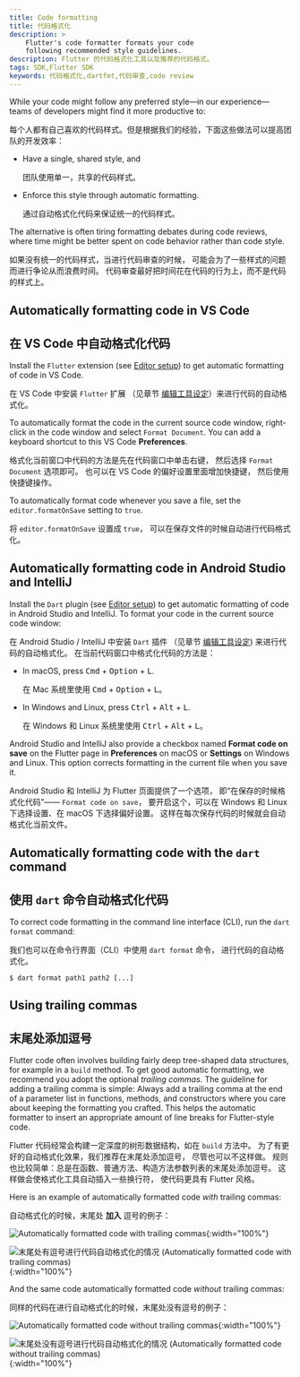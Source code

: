 ```yaml
---
title: Code formatting
title: 代码格式化
description: >
    Flutter's code formatter formats your code
    following recommended style guidelines.
description: Flutter 的代码格式化工具以及推荐的代码格式。
tags: SDK,Flutter SDK
keywords: 代码格式化,dartfmt,代码审查,code review
---
```



While your code might follow any preferred style&mdash;in our
experience&mdash;teams of developers might find it more productive to:

每个人都有自己喜欢的代码样式。但是根据我们的经验，下面这些做法可以提高团队的开发效率：

* Have a single, shared style, and

  团队使用单一，共享的代码样式。

* Enforce this style through automatic formatting.
  
  通过自动格式化代码来保证统一的代码样式。

The alternative is often tiring formatting debates during code reviews,
where time might be better spent on code behavior rather than code style.

如果没有统一的代码样式，当进行代码审查的时候，
可能会为了一些样式的问题而进行争论从而浪费时间。
代码审查最好把时间花在代码的行为上，而不是代码的样式上。

## Automatically formatting code in VS Code

## 在 VS Code 中自动格式化代码

Install the `Flutter` extension (see
[Editor setup]({{site.url}}/get-started/editor))
to get automatic formatting of code in VS Code.

在 VS Code 中安装 `Flutter` 扩展
（见章节 [编辑工具设定]({{site.url}}/get-started/editor)）来进行代码的自动格式化。

To automatically format the code in the current source code window,
right-click in the code window and select `Format Document`.
You can add a keyboard shortcut to this VS Code **Preferences**.

格式化当前窗口中代码的方法是先在代码窗口中单击右键，
然后选择 `Format Document` 选项即可。
也可以在 VS Code 的偏好设置里面增加快捷键，
然后使用快捷键操作。

To automatically format code whenever you save a file, set the
`editor.formatOnSave` setting to `true`.

将 `editor.formatOnSave` 设置成 `true`，
可以在保存文件的时候自动进行代码格式化。

## Automatically formatting code in Android Studio and IntelliJ

Install the `Dart` plugin (see
[Editor setup]({{site.url}}/get-started/editor))
to get automatic formatting of code in Android Studio and IntelliJ.
To format your code in the current source code window:

在 Android Studio / IntelliJ 中安装 `Dart` 插件
（见章节 [编辑工具设定]({{site.url}}/get-started/editor))
来进行代码的自动格式化。
在当前代码窗口中格式化代码的方法是：

* In macOS,
  press <kbd>Cmd</kbd> + <kbd>Option</kbd> + <kbd>L</kbd>.

  在 Mac 系统里使用 <kbd>Cmd</kbd> + <kbd>Option</kbd> + <kbd>L</kbd>。

* In Windows and Linux,
  press <kbd>Ctrl</kbd> + <kbd>Alt</kbd> + <kbd>L</kbd>.

  在 Windows 和 Linux 系统里使用
  <kbd>Ctrl</kbd> + <kbd>Alt</kbd> + <kbd>L</kbd>。

Android Studio and IntelliJ also provide a checkbox named
**Format code on save** on the Flutter page in **Preferences**
on macOS or **Settings** on Windows and Linux.
This option corrects formatting in the current file when you save it.

Android Studio 和 IntelliJ 为 Flutter 页面提供了一个选项，
即“在保存的时候格式化代码”—— `Format code on save`，
要开启这个，可以在 Windows 和 Linux 下选择设置、在 macOS 下选择偏好设置。
这样在每次保存代码的时候就会自动格式化当前文件。

## Automatically formatting code with the `dart` command

## 使用 `dart` 命令自动格式化代码

To correct code formatting in the command line interface (CLI),
run the `dart format` command:

我们也可以在命令行界面（CLI）中使用 `dart format` 命令，
进行代码的自动格式化。

```terminal
$ dart format path1 path2 [...]
```

## Using trailing commas

## 末尾处添加逗号

Flutter code often involves building fairly deep tree-shaped data structures,
for example in a `build` method. To get good automatic formatting,
we recommend you adopt the optional *trailing commas*.
The guideline for adding a trailing comma is simple: Always
add a trailing comma at the end of a parameter list in
functions, methods, and constructors where you care about
keeping the formatting you crafted.
This helps the automatic formatter to insert an appropriate
amount of line breaks for Flutter-style code.

Flutter 代码经常会构建一定深度的树形数据结构，如在 `build` 方法中。
为了有更好的自动格式化效果，我们推荐在末尾处添加逗号，
尽管也可以不这样做。
规则也比较简单：总是在函数、普通方法、构造方法参数列表的末尾处添加逗号。
这样做会使格式化工具自动插入一些换行符，
使代码更具有 Flutter 风格。

Here is an example of automatically formatted code *with* trailing commas:

自动格式化的时候，末尾处 **加入** 逗号的例子：

![Automatically formatted code with trailing commas]({{site.url}}/assets/images/docs/tools/android-studio/trailing-comma-with.png){:width="100%"}

![末尾处有逗号进行代码自动格式化的情况 (Automatically formatted code with trailing commas)]({{site.url}}/assets/images/docs/tools/android-studio/trailing-comma-with.png){:width="100%"}

And the same code automatically formatted code *without* trailing commas:

同样的代码在进行自动格式化的时候，末尾处没有逗号的例子：

![Automatically formatted code without trailing commas]({{site.url}}/assets/images/docs/tools/android-studio/trailing-comma-without.png){:width="100%"}

![末尾处没有逗号进行代码自动格式化的情况 (Automatically formatted code without trailing commas)]({{site.url}}/assets/images/docs/tools/android-studio/trailing-comma-without.png){:width="100%"}
